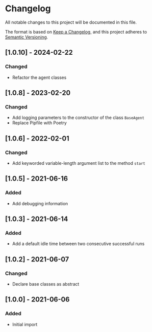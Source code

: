 # Changelog

All notable changes to this project will be documented in this file.

The format is based on [Keep a Changelog](https://keepachangelog.com/en/1.0.0/),
and this project adheres to [Semantic Versioning](https://semver.org/spec/v2.0.0.html).

## [1.0.10] - 2024-02-22
### Changed
- Refactor the agent classes

## [1.0.8] - 2023-02-20
### Changed
- Add logging parameters to the constructor of the class `BaseAgent`
- Replace Pipfile with Poetry

## [1.0.6] - 2022-02-01
### Changed
- Add keyworded variable-length argument list to the method `start`

## [1.0.5] - 2021-06-16
### Added
- Add debugging information

## [1.0.3] - 2021-06-14
### Added
- Add a default idle time between two consecutive successful runs

## [1.0.2] - 2021-06-07
### Changed
- Declare base classes as abstract

## [1.0.0] - 2021-06-06
### Added
- Initial import
